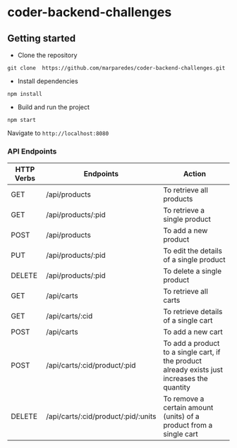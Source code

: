 # coder-backend-challenges

## Getting started
- Clone the repository
```
git clone  https://github.com/marparedes/coder-backend-challenges.git
```
- Install dependencies
```
npm install
```
- Build and run the project
```
npm start
```
  Navigate to `http://localhost:8080`

### API Endpoints
| HTTP Verbs | Endpoints | Action |
| --- | --- | --- |
| GET | /api/products | To retrieve all products |
| GET | /api/products/:pid | To retrieve a single product |
| POST | /api/products | To add a new product |
| PUT | /api/products/:pid | To edit the details of a single product |
| DELETE | /api/products/:pid | To delete a single product |
| GET | /api/carts | To retrieve all carts |
| GET | /api/carts/:cid | To retrieve details of a single cart |
| POST | /api/carts | To add a new cart |
| POST | /api/carts/:cid/product/:pid | To add a product to a single cart, if the product already exists just increases the quantity |
| DELETE | /api/carts/:cid/product/:pid/:units | To remove a certain amount (units) of a product from a single cart |
